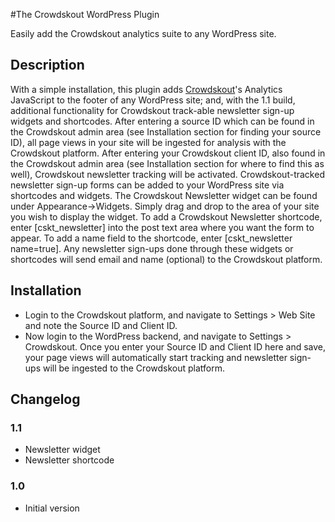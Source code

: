 #The Crowdskout WordPress Plugin

Easily add the Crowdskout analytics suite to any WordPress site.

## Description ##

With a simple installation, this plugin adds [Crowdskout](http://crowdskout.com)'s Analytics JavaScript to the footer of any WordPress site; and, with the 1.1 build, additional functionality for Crowdskout track-able newsletter sign-up widgets and shortcodes.  After entering a source ID which can be found in the Crowdskout admin area (see Installation section for finding your source ID), all page views in your site will be ingested for analysis with the Crowdskout platform.  After entering your Crowdskout client ID, also found in the Crowdskout admin area (see Installation section for where to find this as well), Crowdskout newsletter tracking will be activated.  Crowdskout-tracked newsletter sign-up forms can be added to your WordPress site via shortcodes and widgets.  The Crowdskout Newsletter widget can be found under Appearance->Widgets.  Simply drag and drop to the area of your site you wish to display the widget.  To add a Crowdskout Newsletter shortcode, enter [cskt_newsletter] into the post text area where you want the form to appear.  To add a name field to the shortcode, enter [cskt_newsletter name=true].  Any newsletter sign-ups done through these widgets or shortcodes will send email and name (optional) to the Crowdskout platform.

## Installation ##

* Login to the Crowdskout platform, and navigate to Settings > Web Site and note the Source ID and Client ID.
* Now login to the WordPress backend, and navigate to Settings > Crowdskout. Once you enter your Source ID and Client ID here and save, your page views will automatically start tracking and newsletter sign-ups will be ingested to the Crowdskout platform.

## Changelog ##

### 1.1 ###
* Newsletter widget
* Newsletter shortcode

### 1.0 ###
* Initial version